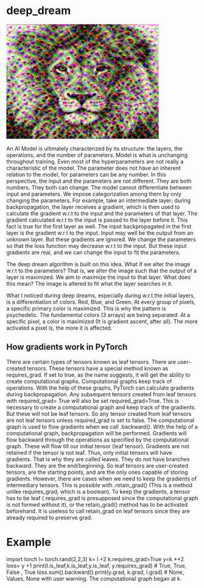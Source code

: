 # deep_dream
<img src="https://github.com/JitheshPavan/deep_dream/blob/main/data/modified%20images/lion_output.png" alt="lion_output" width="400" height="300">

An AI Model is ultimately characterized by its structure: the layers, the operations, and the number of parameters. Model is what is unchanging throughout training. Even most of the hyperparameters are not really a characteristic of the model. The parameter does not have an inherent relation to the model, for parameters can be any number. In this perspective, the input and the parameters are not different. They are both numbers. They both can change. The model cannot differentiate between input and parameters. We impose categorization among them by only changing the parameters. For example, take an intermediate layer; during backpropagation, the layer receives a gradient, which is then used to calculate the gradient w.r.t to the input and the parameters of that layer. The gradient calculated w.r.t to the input is passed to the layer before it. This fact is true for the first layer as well. The input backpropagated in the first layer is the gradient w.r.t to the input. Input may well be the output from an unknown layer. But these gradients are ignored. We change the parameters so that the loss function may decrease w.r.t to the input. But these input gradients are real, and we can change the input to fit the parameters.

The deep dream algorithm is built on this idea. What if we alter the image w.r.t to the parameters? That is, we alter the image such that the output of a layer is maximized. We aim to maximize the input to that layer. What does this mean? The image is altered to fit what the layer searches in it. 
                
                
What I noticed during deep dreams, especially during w.r.t the initial layers, is a differentiation of colors. Red, Blue, and Green. At every group of pixels, a specific primary color is maximized. This is why the pattern is psychedelic. The fundamental colors (3 arrays) are being separated. At a specific pixel, a color is maximized (It is gradient ascent, after all). The more activated a pixel is, the more it is affected.

## How gradients work in PyTorch
There are certain types of tensors known as leaf tensors. There are user-created tensors. These tensors have a special method known as requires_grad. If set to true, as the name suggests, it will get the ability to create computational graphs. Computational graphs keep track of operations. With the help of these graphs, PyTorch can calculate gradients during backpropagation. Any subsequent tensors created from leaf tensors with required_grad= True will also be set required_grad=True. This is necessary to create a computational graph and keep track of the gradients. But these will not be leaf tensors. So any tensor created from leaf tensors are not leaf tensors unless required_grad is set to false.
   The computational graph is used to flow gradients when we call .backward(). With the help of a computational graph, backpropagation will be performed. Gradients will flow backward through the operations as specified by the computational graph. These will flow till our initial tensor (leaf tensor). Gradients are not retained if the tensor is not leaf. Thus, only initial tensors will have gradients. That is why they are called leaves. They do not have branches backward. They are the end/beginning. So leaf tensors are user-created tensors, are the starting points, and are the only ones capable of storing gradients. 
 However, there are cases when we need to keep the gradients of intermediary tensors. This is possible with .retain_grad() (This is a method unlike requires_grad, which is a boolean). To keep the gradients, a tensor has to be leaf ( requires_grad is presupposed since the computational graph is not formed without it), or the retain_grad() method has to be activated beforehand. It is useless to call retain_grad on leaf tensors since they are already required to preserve grad. 

 # Example
 import torch
 l= torch.rand(2,2,3)
 k= l +2
 k.requires_grad=True
 y=k **2 
 loss= y +1
 print(l.is_leaf,k.is_leaf,y.is_leaf, y.requires_grad) # True, True, False , True
 loss.sum().backward()
 print(y.grad, k.grad, l.grad) # None, Values, None with user warning. The computational graph began at k. 
